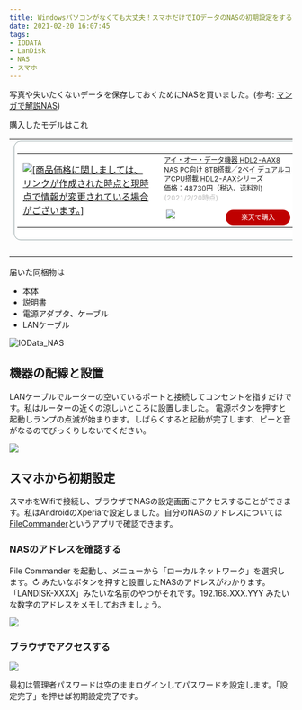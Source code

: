 ```yaml
---
title: Windowsパソコンがなくても大丈夫！スマホだけでIOデータのNASの初期設定をする方法
date: 2021-02-20 16:07:45
tags:
- IODATA
- LanDisk
- NAS
- スマホ
---
```


写真や失いたくないデータを保存しておくためにNASを買いました。(参考: [マンガで解説NAS](https://www.buffalo.jp/topics/knowledge/detail/nas-comic.html#a01))

購入したモデルはこれ
<table border="0" cellpadding="0" cellspacing="0"><tr><td><div style="border:1px solid #95a5a6;border-radius:.75rem;background-color:#FFFFFF;width:504px;margin:0px;padding:5px;text-align:center;overflow:hidden;"><table><tr><td style="width:240px"><a href="https://hb.afl.rakuten.co.jp/ichiba/1efd0fd7.abfabb73.1efd0fd8.c2516586/?pc=https%3A%2F%2Fitem.rakuten.co.jp%2Fyamada-denki%2F7154726015%2F&link_type=picttext&ut=eyJwYWdlIjoiaXRlbSIsInR5cGUiOiJwaWN0dGV4dCIsInNpemUiOiIyNDB4MjQwIiwibmFtIjoxLCJuYW1wIjoicmlnaHQiLCJjb20iOjEsImNvbXAiOiJkb3duIiwicHJpY2UiOjEsImJvciI6MSwiY29sIjoxLCJiYnRuIjoxLCJwcm9kIjowLCJhbXAiOmZhbHNlfQ%3D%3D" target="_blank" rel="nofollow sponsored noopener" style="word-wrap:break-word;"  ><img src="https://hbb.afl.rakuten.co.jp/hgb/1efd0fd7.abfabb73.1efd0fd8.c2516586/?me_id=1357621&item_id=10449467&pc=https%3A%2F%2Fthumbnail.image.rakuten.co.jp%2F%400_mall%2Fyamada-denki%2Fcabinet%2Fa07000039%2F7154726015.jpg%3F_ex%3D240x240&s=240x240&t=picttext" border="0" style="margin:2px" alt="[商品価格に関しましては、リンクが作成された時点と現時点で情報が変更されている場合がございます。]" title="[商品価格に関しましては、リンクが作成された時点と現時点で情報が変更されている場合がございます。]"></a></td><td style="vertical-align:top;width:248px;"><p style="font-size:12px;line-height:1.4em;text-align:left;margin:0px;padding:2px 6px;word-wrap:break-word"><a href="https://hb.afl.rakuten.co.jp/ichiba/1efd0fd7.abfabb73.1efd0fd8.c2516586/?pc=https%3A%2F%2Fitem.rakuten.co.jp%2Fyamada-denki%2F7154726015%2F&link_type=picttext&ut=eyJwYWdlIjoiaXRlbSIsInR5cGUiOiJwaWN0dGV4dCIsInNpemUiOiIyNDB4MjQwIiwibmFtIjoxLCJuYW1wIjoicmlnaHQiLCJjb20iOjEsImNvbXAiOiJkb3duIiwicHJpY2UiOjEsImJvciI6MSwiY29sIjoxLCJiYnRuIjoxLCJwcm9kIjowLCJhbXAiOmZhbHNlfQ%3D%3D" target="_blank" rel="nofollow sponsored noopener" style="word-wrap:break-word;"  >アイ・オー・データ機器 HDL2-AAX8 NAS PC向け 8TB搭載／2ベイ デュアルコアCPU搭載 HDL2-AAXシリーズ</a><br><span >価格：48730円（税込、送料別)</span> <span style="color:#BBB">(2021/2/20時点)</span></p><div style="margin:10px;"><a href="https://hb.afl.rakuten.co.jp/ichiba/1efd0fd7.abfabb73.1efd0fd8.c2516586/?pc=https%3A%2F%2Fitem.rakuten.co.jp%2Fyamada-denki%2F7154726015%2F&link_type=picttext&ut=eyJwYWdlIjoiaXRlbSIsInR5cGUiOiJwaWN0dGV4dCIsInNpemUiOiIyNDB4MjQwIiwibmFtIjoxLCJuYW1wIjoicmlnaHQiLCJjb20iOjEsImNvbXAiOiJkb3duIiwicHJpY2UiOjEsImJvciI6MSwiY29sIjoxLCJiYnRuIjoxLCJwcm9kIjowLCJhbXAiOmZhbHNlfQ%3D%3D" target="_blank" rel="nofollow sponsored noopener" style="word-wrap:break-word;"  ><img src="https://static.affiliate.rakuten.co.jp/makelink/rl.svg" style="float:left;max-height:27px;width:auto;margin-top:0"></a><a href="https://hb.afl.rakuten.co.jp/ichiba/1efd0fd7.abfabb73.1efd0fd8.c2516586/?pc=https%3A%2F%2Fitem.rakuten.co.jp%2Fyamada-denki%2F7154726015%2F%3Fscid%3Daf_pc_bbtn&link_type=picttext&ut=eyJwYWdlIjoiaXRlbSIsInR5cGUiOiJwaWN0dGV4dCIsInNpemUiOiIyNDB4MjQwIiwibmFtIjoxLCJuYW1wIjoicmlnaHQiLCJjb20iOjEsImNvbXAiOiJkb3duIiwicHJpY2UiOjEsImJvciI6MSwiY29sIjoxLCJiYnRuIjoxLCJwcm9kIjowLCJhbXAiOmZhbHNlfQ==" target="_blank" rel="nofollow sponsored noopener" style="word-wrap:break-word;"  ><div style="float:right;width:41%;height:27px;background-color:#bf0000;color:#fff!important;font-size:12px;font-weight:500;line-height:27px;margin-left:1px;padding: 0 12px;border-radius:16px;cursor:pointer;text-align:center;">楽天で購入</div></a></div></td></tr></table></div><br><p style="color:#000000;font-size:12px;line-height:1.4em;margin:5px;word-wrap:break-word"></p></td></tr></table>

届いた同梱物は
- 本体
- 説明書
- 電源アダプタ、ケーブル
- LANケーブル

![IOData_NAS](/images/151413618_3709472049170374_1324032740198089090_n.jpg)

## 機器の配線と設置

LANケーブルでルーターの空いているポートと接続してコンセントを指すだけです。私はルーターの近くの涼しいところに設置しました。
電源ボタンを押すと起動しランプの点滅が始まります。しばらくすると起動が完了します、ピーと音がなるのでびっくりしないでください。

![](/images/landisk_setup_connect_fig03.png)

## スマホから初期設定

スマホをWifiで接続し、ブラウザでNASの設定画面にアクセスすることができます。私はAndroidのXperiaで設定しました。自分のNASのアドレスについては [FileCommander](https://play.google.com/store/apps/details?id=com.mobisystems.fileman&hl=ja&gl=US)というアプリで確認できます。

### NASのアドレスを確認する

File Commander を起動し、メニューから「ローカルネットワーク」を選択します。↻ みたいなボタンを押すと設置したNASのアドレスがわかります。「LANDISK-XXXX」みたいな名前のやつがそれです。192.168.XXX.YYY みたいな数字のアドレスをメモしておきましょう。

![](/images/151987227_421132509144172_179091491495792330_n.jpg)

### ブラウザでアクセスする

![](/images/151697200_422336352432633_3506493504512029127_n.jpg)

最初は管理者パスワードは空のままログインしてパスワードを設定します。「設定完了」を押せば初期設定完了です。

